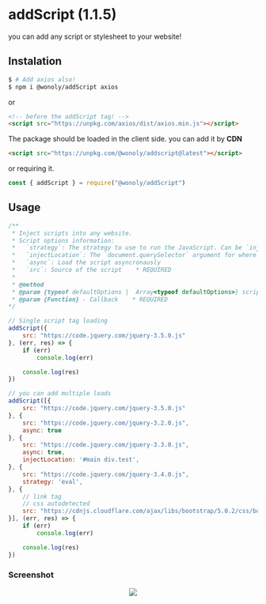 # addScript (1.1.5)

you can add any script or stylesheet to your website!

## Instalation

```sh
$ # Add axios also!
$ npm i @wonoly/addScript axios
```

or

```html
<!-- before the addScript tag! -->
<script src="https://unpkg.com/axios/dist/axios.min.js"></script>
```

The package should be loaded in the client side. you can add it by **CDN**

```html
<script src="https://unpkg.com/@wonoly/addscript@latest"></script>
```

or requiring it.

```js
const { addScript } = require("@wonoly/addScript")
```

## Usage

```js
/**
 * Inject scripts into any website.
 * Script options information:
 *   `strategy`: The strategy to use to run the JavaScript. Can be `inject`, `eval` or `href`. Default is automatically detected.
 *   `injectLocation`: The `document.querySelector` argument for where to inject the resources. Default is `head`.
 *   `async`: Load the script asyncronausly
 *   `src`: Source of the script    * REQUIRED
 * 
 * @method
 * @param {typeof defaultOptions |  Array<typeof defaultOptions>} scripts - Options for a script
 * @param {Function} - Callback    * REQUIRED
*/

// Single script tag loading
addScript({
    src: "https://code.jquery.com/jquery-3.5.0.js"
}, (err, res) => {
    if (err)
        console.log(err)

    console.log(res)
})

// you can add multiple loads
addScript([{
    src: "https://code.jquery.com/jquery-3.5.0.js"
}, {
    src: "https://code.jquery.com/jquery-3.2.0.js",
    async: true
}, {
    src: "https://code.jquery.com/jquery-3.3.0.js",
    async: true,
    injectLocation: '#main div.test',
}, {
    src: "https://code.jquery.com/jquery-3.4.0.js",
    strategy: 'eval',
}, {
    // link tag
    // css autodetected
    src: "https://cdnjs.cloudflare.com/ajax/libs/bootstrap/5.0.2/css/bootstrap-grid.min.css",
}], (err, res) => {
    if (err)
        console.log(err)

    console.log(res)
})
```

### Screenshot

<p align="center">
    <img src="https://raw.githubusercontent.com/wonoly/addScript/main/images/demo.png">
</p>
